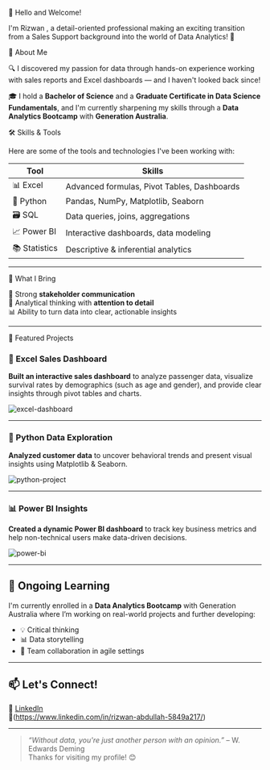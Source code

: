 👋 Hello and Welcome!

I'm Rizwan , a detail-oriented professional making an exciting transition from a Sales Support background into the world of Data Analytics! 🚀

🎯 About Me

🔍 I discovered my passion for data through hands-on experience working with sales reports and Excel dashboards — and I haven't looked back since!

🎓 I hold a **Bachelor of Science** and a **Graduate Certificate in Data Science Fundamentals**, and I'm currently sharpening my skills through a **Data Analytics Bootcamp** with **Generation Australia**.

🛠️ Skills & Tools

Here are some of the tools and technologies I've been working with:

| Tool      | Skills |
|-----------|------------|
| 📊 Excel        | Advanced formulas, Pivot Tables, Dashboards |
| 🐍 Python       | Pandas, NumPy, Matplotlib, Seaborn |
| 🗃️ SQL           | Data queries, joins, aggregations |
| 📈 Power BI     | Interactive dashboards, data modeling |
| 📚 Statistics   | Descriptive & inferential analytics |

---

🔎 What I Bring

💬 Strong **stakeholder communication**  
🧠 Analytical thinking with **attention to detail**  
📊 Ability to turn data into clear, actionable insights

---

🚀 Featured Projects

### 🧮 Excel Sales Dashboard  
**Built an interactive sales dashboard** to analyze passenger data, visualize survival rates by demographics (such as age and gender), and provide clear insights through pivot tables and charts.

![excel-dashboard](https://github.com/Rizwan70803/Titanic-Survival-Dashboard )

---

### 🐍 Python Data Exploration  
**Analyzed customer data** to uncover behavioral trends and present visual insights using Matplotlib & Seaborn.

![python-project](https://Rizwan70803/Basic-Calculator/First_Basic_Cal.ipynb)

---

### 📊 Power BI Insights  
**Created a dynamic Power BI dashboard** to track key business metrics and help non-technical users make data-driven decisions.

![power-bi](https://github.com/Rizwan70803/Sales-Dashboard/blob/main/Awesome_Choclates.pbix)

---

## 💼 Ongoing Learning

I'm currently enrolled in a **Data Analytics Bootcamp** with Generation Australia where I’m working on real-world projects and further developing:

- 💡 Critical thinking
- 📊 Data storytelling
- 🤝 Team collaboration in agile settings

---

## 📫 Let's Connect!

🔗 [LinkedIn](#)  
📧(https://www.linkedin.com/in/rizwan-abdullah-5849a217/)

---

> *“Without data, you're just another person with an opinion.”* – W. Edwards Deming  
Thanks for visiting my profile! 😊


<!--
**Rizwan70803/Rizwan70803** is a ✨ _special_ ✨ repository because its `README.md` (this file) appears on your GitHub profile.

Here are some ideas to get you started:

- 🔭 I’m currently working on ...
- 🌱 I’m currently learning ...
- 👯 I’m looking to collaborate on ...
- 🤔 I’m looking for help with ...
- 💬 Ask me about ...
- 📫 How to reach me: ...
- 😄 Pronouns: ...
- ⚡ Fun fact: ...
-->
